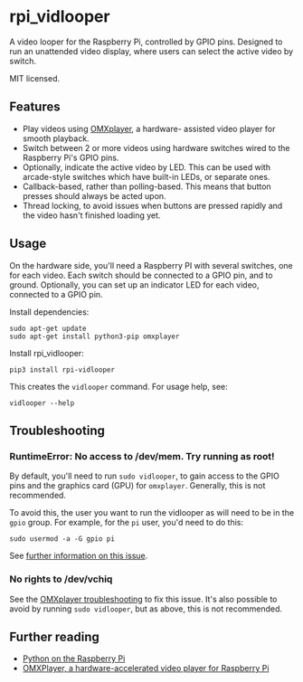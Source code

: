 # rpi_vidlooper

A video looper for the Raspberry Pi, controlled by GPIO pins. Designed to
run an unattended video display, where users can select the active video
by switch.

MIT licensed.

## Features

* Play videos using [OMXplayer](https://elinux.org/Omxplayer), a hardware-
assisted video player for smooth playback.
* Switch between 2 or more videos using hardware switches wired to the
Raspberry Pi's GPIO pins.
* Optionally, indicate the active video by LED. This can be used with
arcade-style switches which have built-in LEDs, or separate ones.
* Callback-based, rather than polling-based. This means that button
presses should always be acted upon.
* Thread locking, to avoid issues when buttons are pressed rapidly
and the video hasn't finished loading yet.

## Usage

On the hardware side, you'll need a Raspberry PI with several switches,
one for each video. Each switch should be connected to a GPIO pin, and
to ground. Optionally, you can set up an indicator LED for each video,
connected to a GPIO pin.

Install dependencies:

```
sudo apt-get update
sudo apt-get install python3-pip omxplayer
```

Install rpi_vidlooper:

```
pip3 install rpi-vidlooper
```

This creates the `vidlooper` command. For usage help, see:

```
vidlooper --help
```

## Troubleshooting

### RuntimeError: No access to /dev/mem. Try running as root!

By default, you'll need to run `sudo vidlooper`, to gain access to the GPIO
pins and the graphics card (GPU) for `omxplayer`. Generally, this is not
recommended.

To avoid this, the user you want to run the vidlooper as will need to be
in the `gpio` group. For example, for the `pi` user, you'd need to do this:

```
sudo usermod -a -G gpio pi
```

See [further information on this issue](https://raspberrypi.stackexchange.com/questions/40105/access-gpio-pins-without-root-no-access-to-dev-mem-try-running-as-root).

### No rights to /dev/vchiq

See the [OMXplayer troubleshooting](https://elinux.org/Omxplayer) to fix
this issue. It's also possible to avoid by running `sudo vidlooper`, but
as above, this is not recommended.

## Further reading

* [Python on the Raspberry Pi](https://www.raspberrypi.org/documentation/linux/software/python.md)
* [OMXPlayer, a hardware-accelerated video player for Raspberry Pi](https://www.raspberrypi.org/documentation/raspbian/applications/omxplayer.md)
